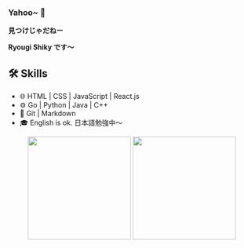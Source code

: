 <!--
**ryougi-shiky/ryougi-shiky** is a ✨ _special_ ✨ repository because its `README.md` (this file) appears on your GitHub profile.

Here are some ideas to get you started:

- 🔭 I’m currently working on ...
- 🌱 I’m currently learning ...
- 👯 I’m looking to collaborate on ...
- 🤔 I’m looking for help with ...
- 💬 Ask me about ...
- 📫 How to reach me: ...
- 😄 Pronouns: ...
- ⚡ Fun fact: ...
-->

### Yahoo~ 👋 

**見つけじゃだねー**

**Ryougi Shiky です〜**

## 🛠 Skills
- 🌐 HTML | CSS | JavaScript | React.js
- ⚙️ Go | Python | Java | C++
- 🔧 Git | Markdown
- 🎓 English is ok. 日本語勉強中〜


<div align=center>
  <span> </span>
  <img height="210px" src="https://github-readme-stats.vercel.app/api?username=ryougi-shiky&theme=buefy" />
  <span> </span>
  <img height="210px" src="https://github-readme-stats.vercel.app/api/top-langs/?username=ryougi-shiky&hide=javascript,Jupyter%20Notebook&layout=compact&langs_count=8&theme=flag-india" />
  <span> </span>
</div>

<!--
<table border="0">
  <tr>
    <td><img src="https://github-readme-stats.vercel.app/api?username=ryougi-shiky&theme=buefy" /></td>
    <td><img src="https://github-readme-stats.vercel.app/api/top-langs/?username=ryougi-shiky&hide=javascript,Jupyter%20Notebook&layout=compact&langs_count=8&theme=flag-india" /></td>
  </tr>
</table>

| | |
|:-:|:-:|
| ![](https://github-readme-stats.vercel.app/api?username=ryougi-shiky&theme=buefy) | ![](https://github-readme-stats.vercel.app/api/top-langs/?username=ryougi-shiky&hide=javascript,Jupyter%20Notebook&layout=compact&langs_count=8&theme=flag-india) |
-->





